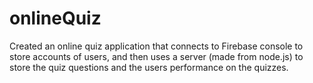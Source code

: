 # onlineQuiz
Created an online quiz application that connects to Firebase console to store accounts of users, and then uses a server (made from node.js) to store the quiz questions and the users performance on the quizzes.
